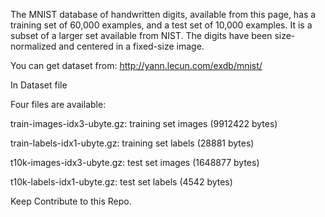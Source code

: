 The MNIST database of handwritten digits, available from this page, has a training set of 60,000 examples, and a test set of 10,000 examples. It is a subset of a larger set available from NIST. The digits have been size-normalized and centered in a fixed-size image. 

You can get dataset from: http://yann.lecun.com/exdb/mnist/

In Dataset file

 Four files are available:

train-images-idx3-ubyte.gz:  training set images (9912422 bytes)

train-labels-idx1-ubyte.gz:  training set labels (28881 bytes)

t10k-images-idx3-ubyte.gz:   test set images (1648877 bytes)

t10k-labels-idx1-ubyte.gz:   test set labels (4542 bytes) 


Keep Contribute to this Repo.
